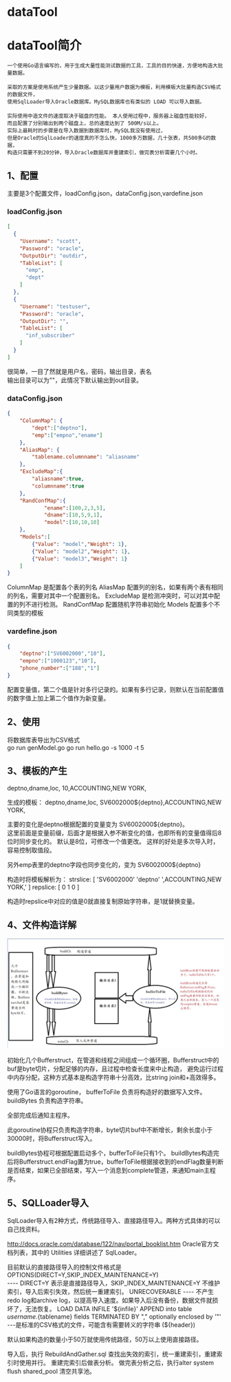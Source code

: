 dataTool
===
# dataTool简介
    一个使用Go语言编写的，用于生成大量性能测试数据的工具，工具的目的快速，方便地构造大批量数据。

    采取的方案是使用系统产生少量数据。以这少量用户数据为模板，利用模板大批量构造CSV格式的数据文件，
    使用SqlLoader导入Oracle数据库。MySQL数据库也有类似的 LOAD 可以导入数据。

    实际使用中造文件的速度取决于磁盘的性能。 本人使用过程中，服务器上磁盘性能较好，
    而且配置了分别输出到两个磁盘上，总的速度达到了 500M/s以上。
    实际上最耗时的步骤是在导入数据到数据库时，MySQL我没有使用过，
    但是Oracle的SqlLoader的速度真的不怎么快，1000多万数据，几十张表，共500多G的数据，
    构造只需要不到20分钟，导入Oracle数据库并重建索引，做完表分析需要几个小时。


## 1、配置
主要是3个配置文件，loadConfig.json，dataConfig.json,vardefine.json  

### loadConfig.json
```json
[
  {
    "Username": "scott",
    "Password": "oracle",
    "OutputDir": "outdir",
    "TableList": [
      "emp",
      "dept"
    ]
  },
  {
    "Username": "testuser",
    "Password": "oracle",
    "OutputDir": "",
    "TableList": [
      "inf_subscriber"
    ]
  }
]
```
很简单，一目了然就是用户名，密码，输出目录，表名  
输出目录可以为""，此情况下默认输出到out目录。

### dataConfig.json
```json
{
    "ColumnMap": {
        "dept":["deptno"],
        "emp":["empno","ename"]
    },
    "AliasMap": {
        "tablename.columnname": "aliasname"
    },
    "ExcludeMap":{
        "aliasname":true,
        "columnname":true
    },
    "RandConfMap":{
            "ename":[100,2,3,5],
            "dname":[10,5,9,1],
            "model":[10,10,10]
    },
    "Models":[
        {"Value": "model","Weight": 1},
        {"Value": "model2","Weight": 1},
        {"Value": "model3","Weight": 1}
    ]
}
```
ColumnMap 是配置各个表的列名
AliasMap 配置列的别名，如果有两个表有相同的列名，需要对其中一个配置别名。
ExcludeMap 是检测冲突时，可以对其中配置的列不进行检测。
RandConfMap 配置随机字符串初始化
Models 配置多个不同类型的模板

### vardefine.json
```json
{
    "deptno":["SV6002000","10"],
    "empno":["1000123","10"],
    "phone_number":["188","1"]
}
```
配置变量值，第二个值是针对多行记录的。如果有多行记录，则默认在当前配置值的数字值上加上第二个值作为新变量。

## 2、使用

将数据库表导出为CSV格式  
    go run genModel.go
    go run hello.go -s 1000 -t 5


## 3、模板的产生

deptno,dname,loc,
10,ACCOUNTING,NEW YORK,

生成的模板：
deptno,dname,loc,
SV6002000${deptno},ACCOUNTING,NEW YORK,

主要的变化是deptno根据配置的变量变为 SV6002000${deptno}。  
这里前面是变量前缀，后面才是根据入参不断变化的值，也即所有的变量值得后8位时同步变化的。
默认是8位，可修改一个值更改。
这样的好处是多次导入时，容易控制取值段。

另外emp表里的deptno字段也同步变化的，变为 SV6002000${deptno}


构造时将模板解析为：
strslice: [ 'SV6002000' 'deptno' ',ACCOUNTING,NEW YORK,' ]
repslice: [  0            1          0                   ]

构造时repslice中对应的值是0就直接复制原始字符串，是1就替换变量。



## 4、文件构造详解

![image](https://github.com/ANBUZHIDAO/dataTool/blob/master/picture/dataTool%E6%B5%81%E7%A8%8B%E5%9B%BE%E8%A7%A3.JPG)

初始化几个Bufferstruct，在管道和线程之间组成一个循环圈，Bufferstruct中的buf是byte切片，分配足够的内存，且过程中检查长度来中止构造，
避免运行过程中内存分配，这种方式基本是构造字符串十分高效，比string join和+高效得多。

使用了Go语言的goroutine，
bufferToFile 负责将构造好的数据写入文件。
buildBytes 负责构造字符串。

全部完成后通知主程序。

此goroutine协程只负责构造字符串，byte切片buf中不断增长，剩余长度小于30000时，将Bufferstruct写入。

buildBytes协程可根据配置启动多个，bufferToFile只有1个。
buildBytes构造完后将Bufferstruct.endFlag置为true，bufferToFile根据接收到的endFlag数量判断是否结束，如果已全部结束，写入一个消息到complete管道，来通知main主程序。

## 5、SQLLoader导入

SqlLoader导入有2种方式，传统路径导入、直接路径导入。两种方式具体的可以自己找资料。

http://docs.oracle.com/database/122/nav/portal_booklist.htm 
Oracle官方文档列表，其中的 Utilities 详细讲述了 SqlLoader。

目前默认的直接路径导入的控制文件格式是
OPTIONS(DIRECT=Y,SKIP_INDEX_MAINTENANCE=Y)  
---- DIRECT=Y 表示是直接路径导入，SKIP_INDEX_MAINTENANCE=Y 不维护索引，导入后索引失效，然后统一重建索引。
UNRECOVERABLE    ---- 不产生 redo log和archive log，以提高导入速度。如果导入后没有备份，数据文件就损坏了，无法恢复。
LOAD DATA 
INFILE '${infile}'
APPEND
into table ${username}.${tablename}
fields TERMINATED BY "," optionally enclosed by '"'    ---是标准的CSV格式的文件，可能含有需要转义的字符串
(${header})


默认如果构造的数量小于50万就使用传统路径，50万以上使用直接路径。


导入后，执行 RebuildAndGather.sql 查找出失效的索引，统一重建索引，重建索引时使用并行。
重建完索引后做表分析。
做完表分析之后，执行alter system flush shared_pool 清空共享池。
